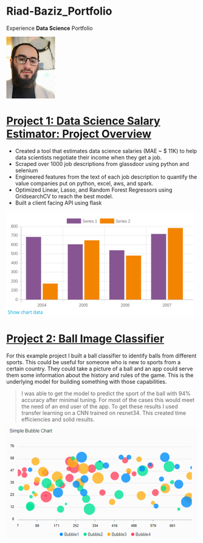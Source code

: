 # Riad-Baziz_Portfolio
Experience **Data Science** Portfolio

![](https://raw.githubusercontent.com/Riad1stat/Riad-Baziz_Portfolio/master/images/Riad%20Baziz%20miniature.png "Riad Baziz")

# [Project 1: Data Science Salary Estimator: Project Overview](https://github.com/Riad1stat/Riad-Baziz_Portfolio) 
* Created a tool that estimates data science salaries (MAE ~ $ 11K) to help data scientists negotiate their income when they get a job.
* Scraped over 1000 job descriptions from glassdoor using python and selenium
* Engineered features from the text of each job description to quantify the value companies put on python, excel, aws, and spark. 
* Optimized Linear, Lasso, and Random Forest Regressors using GridsearchCV to reach the best model. 
* Built a client facing API using flask 

![](https://raw.githubusercontent.com/Riad1stat/Riad-Baziz_Portfolio/master/images/bar_chart.png)


# [Project 2: Ball Image Classifier](https://github.com/Riad1stat/Riad-Baziz_Portfolio) 
For this example project I built a ball classifier to identify balls from different sports. This could be useful for someone who is new to sports from a certain country. They could take a picture of a ball and an app could serve them some information about the history and rules of the game. This is the underlying model for building something with those capabilities. 

> I was able to get the model to predict the sport of the ball with 94% accuracy after minimal tuning. For most of the cases this would meet the need of an end user of the app. To get these results I used transfer learning on a CNN trained on resnet34. This created time efficiencies and solid results. 

![](https://raw.githubusercontent.com/Riad1stat/Riad-Baziz_Portfolio/master/images/simple_bubble_chart.png)
